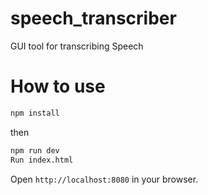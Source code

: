 # speech_transcriber
GUI tool for transcribing Speech

# How to use

```sh
npm install
```
then
```sh
npm run dev
Run index.html
```
Open `http://localhost:8080` in your browser.
